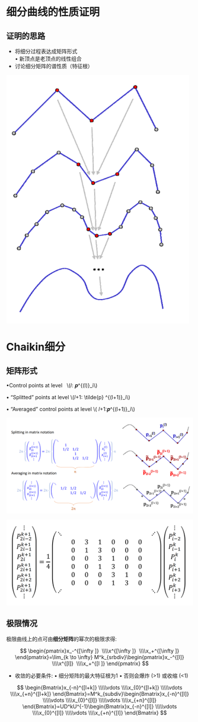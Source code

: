 # 细分曲线的性质证明      

## 证明的思路    

* 将细分过程表达成矩阵形式        
• 新顶点是老顶点的线性组合    
* 讨论细分矩阵的谱性质（特征根）           

![](../assets/细曲12-1.png)  


# Chaikin细分    

## 矩阵形式 


•Control points at level   \\(𝑙: 𝒑^{(l)}_i\\)    

• “Splitted” points at level \\(𝑙+1: \tilde{p} ^{(l+1)}_i\\)      

• “Averaged” control points at level \\( 𝑙+1:𝒑^{(l+1)}_i\\)    

![](../assets/细曲14.png)  

![](../assets/细曲15.png)  

## 极限情况    

极限曲线上的点可由**细分矩阵**的幂次的极限求得:    

$$
\begin{pmatrix}x_-^{[\infty ]}
 \\\\x^{[\infty ]} 
 \\\\x_+^{[\infty ]}
\end{pmatrix}=\lim_{k \to \infty} M^k_{srbdiv}\begin{pmatrix}x_-^{[l]}
 \\\\x^{[l]} 
 \\\\x_+^{[l ]}
\end{pmatrix}
$$
   
- 收敛的必要条件:
• 细分矩阵的最大特征根为1
• 否则会爆炸 (>1) 或收缩 (<1)

$$
\begin{Bmatrix}x_{-n}^{[l+k]} 
\\\\\vdots
  \\\\x_{0}^{[l+k]}
 \\\\\vdots
  \\\\x_{+n}^{[l+k]}
\end{Bmatrix}=M^k_{subdiv}\begin{Bmatrix}x_{-n}^{[l]}
 \\\\\vdots 
 \\\\x_{0}^{[l]}
 \\\\\vdots 
 \\\\x_{+n}^{[l]}
\end{Bmatrix}=UD^kU^{-1}\begin{Bmatrix}x_{-n}^{[l]}
 \\\\\vdots 
 \\\\x_{0}^{[l]}
 \\\\\vdots
  \\\\x_{+n}^{[l]}
\end{Bmatrix}
$$